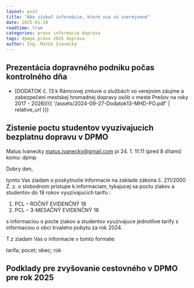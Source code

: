 ```yaml
---
layout: post
title: "Ako získať informácie, ktoré nie sú zverejnené"
date: 2025-01-20
readtime: true
categories: pravo informacie doprava
tags: dpmpo právo 2025 doprava
author: Ing. Matúš Ivanecký
---
```


## Prezentácia dopravného podniku počas kontrolného dňa

- [DODATOK č. 13 k Rámcovej zmluve o službách vo verejnom záujme a zabezpečení mestskej hromadnej dopravy osôb v meste Prešov na roky 2017 - 2026]({{ '/assets/2024-09-27-Dodatok13-MHD-PO.pdf' | relative_url }})





## Zistenie poctu studentov vyuzivajucich bezplatnu dopravu v DPMO


Matus Ivanecky <matus.ivanecky@gmail.com>
pi 24. 1. 11:11 (pred 8 dňami)
komu: dpmp

Dobry den, 

tymto Vas ziadam o poskytnutie informacie na zaklade zákona č. 211/2000 Z. z. o slobodnom prístupe k informaciam, tykajucej sa poctu ziakov a studentov do 18 rokov vyuzivajucich tarifu  :

1. PCL – ROČNÝ EVIDENČNÝ 18  
2.  PCL – 3-MESAČNÝ EVIDENČNÝ 18

s informaciou o pocte ziakov a studentov vyuzivajuce jednotlive tarify s informaciou o obci trvaleho pobytu za rok 2024.

T.z ziadam Vas o informacie v tomto formate:

tarifa; pocet; obec; rok



## Podklady pre zvyšovanie cestovného v DPMO pre rok 2025


